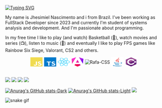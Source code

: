 <a href="https://git.io/typing-svg" align="center"><img src="https://readme-typing-svg.herokuapp.com?font=Fira+Code&size=40&pause=1000&color=1617F7&center=true&width=1200&height=60&lines=Hello!+My+name+is+Jhesimiel;And+i+am+a+FullStack+Developer" alt="Typing SVG" /></a>

My name is Jhesimiel Nascimento and i from Brazil. I've been working as FullStack Developer since 2023 and currently I'm student of systems analysis and development. And I'm passionate about programming.

In my free time I like to play (and watch) Basketball (🏀), watch movies and series (📺), listen to music (🎵) and eventually I like to play FPS games like Rainbow Six Siege, Valorant, CS2 and others.

<div style="display: inline_block" align="center">
  <img align="center" alt="Rafa-Js" height="30" width="40" src="https://raw.githubusercontent.com/devicons/devicon/master/icons/javascript/javascript-plain.svg">
  <img align="center" alt="Rafa-Ts" height="30" width="40" src="https://raw.githubusercontent.com/devicons/devicon/master/icons/typescript/typescript-plain.svg">
  <img align="center" alt="Rafa-React" height="30" width="40" src="https://raw.githubusercontent.com/devicons/devicon/master/icons/react/react-original.svg">
  <img align="center" alt="Rafa-HTML" height="30" width="40" src="https://raw.githubusercontent.com/devicons/devicon/master/icons/angular/angular-original.svg">
  <img align="center" alt="Rafa-CSS" height="30" width="40" src="https://www.svgrepo.com/show/374118/tailwind.svg">
  <img align="center" alt="Rafa-Python" height="30" width="40" src="https://raw.githubusercontent.com/devicons/devicon/master/icons/java/java-original.svg">
  <img align="center" alt="Rafa-Csharp" height="30" width="40" src="https://raw.githubusercontent.com/devicons/devicon/master/icons/csharp/csharp-original.svg">
</div><br>

<div style="display: inline-block"><br>
  <a href="mailto:jhesimieljorgedev@gmail.com" target="_blank"><img src="https://img.shields.io/badge/Gmail-D14836?style=for-the-badge&logo=gmail&logoColor=white"></a>
  <a href="https://www.linkedin.com/in/jhesimiel-nascimento-5206832b7/" target="_blank"><img src="https://img.shields.io/badge/-LinkedIn-%230077B5?style=for-the-badge&logo=linkedin&logoColor=white"></a>
  <a href="https://www.instagram.com/023_nascimento/" target="_blank"><img src="https://img.shields.io/badge/-Instagram-%23E4405F?style=for-the-badge&logo=instagram&logoColor=white"></a>
  <a href="https://mail.google.com/mail/u/3/#inbox?compose=DmwnWrRtsFXrZWjsNPlmZqpSdzFWdvpRmLbZDVmJDXQFxCsQVMVzjpJwGFlQHDghhJZHZbCjJqHL" target="blank"><img src="https://img.shields.io/badge/WhatsApp-25D366?style=for-the-badge&logo=whatsapp&logoColor=white"></a>
</div><br>

[![Anurag's GitHub stats-Dark](https://github-readme-stats.vercel.app/api?username=NascimentoJhesimiel&show_icons=true&theme=github_dark&#gh-dark-mode-only)](https://github.com/NascimentoJhesimiel/github-readme-stats#gh-dark-mode-only)
[![Anurag's GitHub stats-Light](https://github-readme-stats.vercel.app/api?username=NascimentoJhesimiel&show_icons=true&theme=default#gh-light-mode-only)](https://github.com/NascimentoJhesimiel/github-readme-stats#gh-light-mode-only)
<img src="https://github-readme-stats.vercel.app/api/top-langs/?username=NascimentoJhesimiel&layout=compact&theme=github_dark">

![snake gif](https://github.com/PessoaVictor/NascimentoJhesimiel/blob/output/github-contribution-grid-snake.gif)
